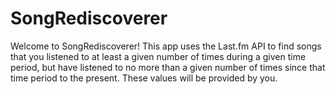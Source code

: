 # SongRediscoverer
Welcome to SongRediscoverer! This app uses the Last.fm API to find songs that you listened to at least a given number of times during a given time period, but have listened to no more than a given number of times since that time period to the present. These values will be provided by you.
